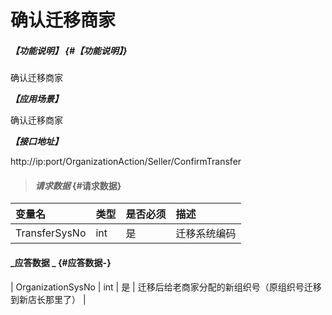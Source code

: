 # 确认迁移商家

##### _【功能说明】_ {#【功能说明】}

确认迁移商家

_**【应用场景】**_

确认迁移商家



_**【接口地址】**_

http://ip:port/OrganizationAction/Seller/ConfirmTransfer


> #### _请求数据_ {#请求数据}

| 变量名 | 类型 | 是否必须 | 描述 |
| :--- | :--- | :--- | :--- |
| TransferSysNo | int | 是 | 迁移系统编码 |

#### _应答数据 _ {#应答数据-}
| OrganizationSysNo | int | 是 | 迁移后给老商家分配的新组织号（原组织号迁移到新店长那里了） |




